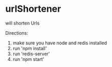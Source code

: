 # urlShortener
will shorten Urls

Directions:

1) make sure you have node and redis installed
2) run 'npm install'
3) run 'redis-server'
4) run 'npm start'